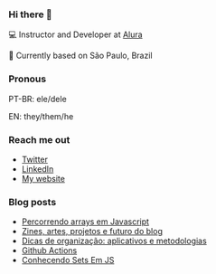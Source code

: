 ### Hi there 👋

💻 Instructor and Developer at [Alura](https://alura.com.br)

🏡 Currently based on São Paulo, Brazil

### Pronous

PT-BR: ele/dele

EN: they/them/he

### Reach me out

- [Twitter](https://twitter.com/onhernandes)
- [LinkedIn](https://linkedin.com/in/onhernandes)
- [My website](https://onhernandes.dev)

### Blog posts

<!-- BLOG-POST-LIST:START -->
- [Percorrendo arrays em Javascript](https://onhernandes.dev/artigos/percorrendo-arrays-javascript/)
- [Zines, artes, projetos e futuro do blog](https://onhernandes.dev/artigos/zines-projetos-futuro-do-blog/)
- [Dicas de organização: aplicativos e metodologias](https://onhernandes.dev/artigos/dicas-de-organizacao-apps-metodologias/)
- [Github Actions](https://onhernandes.dev/artigos/github-actions/)
- [Conhecendo Sets Em JS](https://onhernandes.dev/artigos/conhecendo-sets-em-js/)
<!-- BLOG-POST-LIST:END -->
